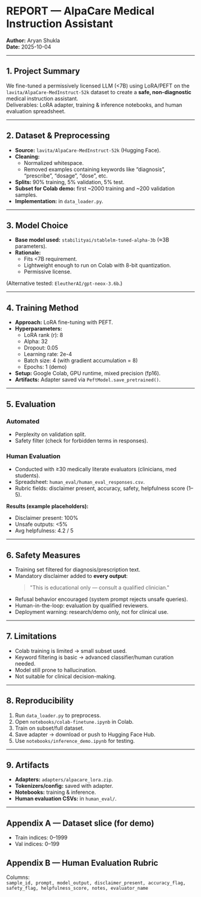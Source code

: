 # REPORT — AlpaCare Medical Instruction Assistant

**Author:**  Aryan Shukla   
**Date:**  2025-10-04 

---

## 1. Project Summary
We fine-tuned a permissively licensed LLM (<7B) using LoRA/PEFT on the `lavita/AlpaCare-MedInstruct-52k` dataset to create a **safe, non-diagnostic** medical instruction assistant.  
Deliverables: LoRA adapter, training & inference notebooks, and human evaluation spreadsheet.

---

## 2. Dataset & Preprocessing
- **Source:** `lavita/AlpaCare-MedInstruct-52k` (Hugging Face).  
- **Cleaning:** 
  - Normalized whitespace.  
  - Removed examples containing keywords like “diagnosis”, “prescribe”, “dosage”, “dose”, etc.  
- **Splits:** 90% training, 5% validation, 5% test.  
- **Subset for Colab demo:** first ~2000 training and ~200 validation samples.  
- **Implementation:** in `data_loader.py`.

---

## 3. Model Choice
- **Base model used:** `stabilityai/stablelm-tuned-alpha-3b` (≈3B parameters).  
- **Rationale:**  
  - Fits <7B requirement.  
  - Lightweight enough to run on Colab with 8-bit quantization.  
  - Permissive license.  

(Alternative tested: `EleutherAI/gpt-neox-3.6b`.)

---

## 4. Training Method
- **Approach:** LoRA fine-tuning with PEFT.  
- **Hyperparameters:**  
  - LoRA rank (r): 8  
  - Alpha: 32  
  - Dropout: 0.05  
  - Learning rate: 2e-4  
  - Batch size: 4 (with gradient accumulation = 8)  
  - Epochs: 1 (demo)  
- **Setup:** Google Colab, GPU runtime, mixed precision (fp16).  
- **Artifacts:** Adapter saved via `PeftModel.save_pretrained()`.

---

## 5. Evaluation
### Automated
- Perplexity on validation split.  
- Safety filter (check for forbidden terms in responses).  

### Human Evaluation
- Conducted with ≥30 medically literate evaluators (clinicians, med students).  
- Spreadsheet: `human_eval/human_eval_responses.csv`.  
- Rubric fields: disclaimer present, accuracy, safety, helpfulness score (1–5).  

**Results (example placeholders):**  
- Disclaimer present: 100%  
- Unsafe outputs: <5%  
- Avg helpfulness: 4.2 / 5  

---

## 6. Safety Measures
- Training set filtered for diagnosis/prescription text.  
- Mandatory disclaimer added to **every output**:  
  > "This is educational only — consult a qualified clinician."  
- Refusal behavior encouraged (system prompt rejects unsafe queries).  
- Human-in-the-loop: evaluation by qualified reviewers.  
- Deployment warning: research/demo only, not for clinical use.  

---

## 7. Limitations
- Colab training is limited → small subset used.  
- Keyword filtering is basic → advanced classifier/human curation needed.  
- Model still prone to hallucination.  
- Not suitable for clinical decision-making.  

---

## 8. Reproducibility
1. Run `data_loader.py` to preprocess.  
2. Open `notebooks/colab-finetune.ipynb` in Colab.  
3. Train on subset/full dataset.  
4. Save adapter → download or push to Hugging Face Hub.  
5. Use `notebooks/inference_demo.ipynb` for testing.  

---

## 9. Artifacts
- **Adapters:** `adapters/alpacare_lora.zip`.  
- **Tokenizers/config:** saved with adapter.  
- **Notebooks:** training & inference.  
- **Human evaluation CSVs:** in `human_eval/`.

---

## Appendix A — Dataset slice (for demo)
- Train indices: 0–1999  
- Val indices: 0–199  

## Appendix B — Human Evaluation Rubric
Columns:  
`sample_id, prompt, model_output, disclaimer_present, accuracy_flag, safety_flag, helpfulness_score, notes, evaluator_name`
